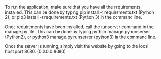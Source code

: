 To run the application, make sure that you have all the requirements installed. This can be done by typing 
pip install -r requirements.txt (Python 2), or pip3 install -r requirements.txt (Python 3) in the command line. 


Once requirements have been installed, call the runserver command in the manage.py file. 
This can be done by typing 
python manage.py runserver (Python2), or python3 manage.py runserver (python3) in the command line.

Once the server is running, simply visit the website by going to the local host port 8080. (0.0.0.0:8080)
